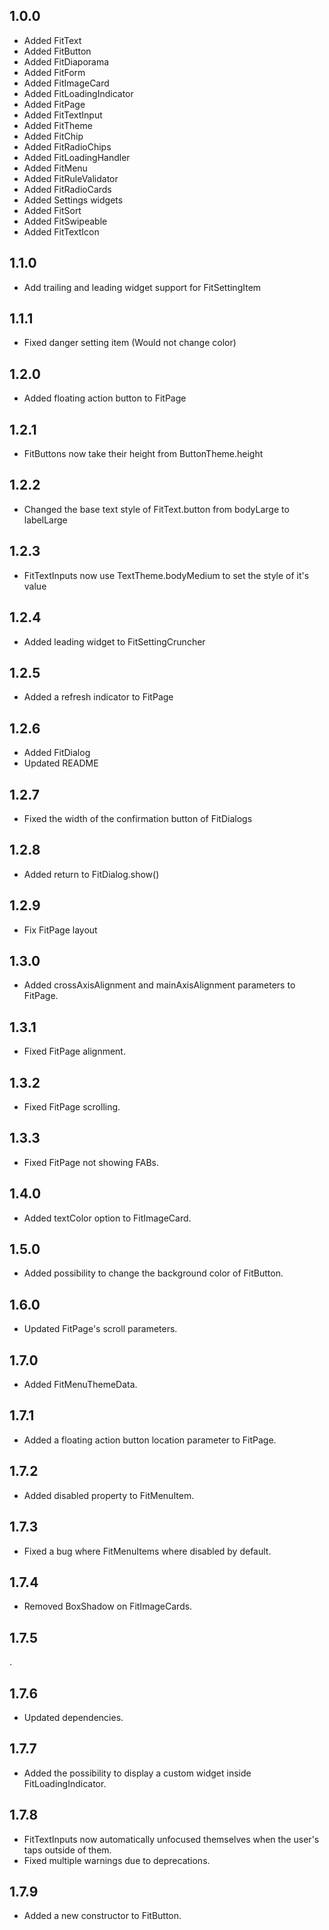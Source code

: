 ## 1.0.0
- Added FitText
- Added FitButton
- Added FitDiaporama
- Added FitForm
- Added FitImageCard
- Added FitLoadingIndicator
- Added FitPage
- Added FitTextInput
- Added FitTheme
- Added FitChip
- Added FitRadioChips
- Added FitLoadingHandler
- Added FitMenu
- Added FitRuleValidator
- Added FitRadioCards
- Added Settings widgets
- Added FitSort
- Added FitSwipeable
- Added FitTextIcon

## 1.1.0
- Add trailing and leading widget support for FitSettingItem

## 1.1.1
- Fixed danger setting item (Would not change color)

## 1.2.0
- Added floating action button to FitPage

## 1.2.1
- FitButtons now take their height from ButtonTheme.height

## 1.2.2
- Changed the base text style of FitText.button from bodyLarge to labelLarge

## 1.2.3
- FitTextInputs now use TextTheme.bodyMedium to set the style of it's value

## 1.2.4
- Added leading widget to FitSettingCruncher

## 1.2.5
- Added a refresh indicator to FitPage

## 1.2.6
- Added FitDialog
- Updated README

## 1.2.7
- Fixed the width of the confirmation button of FitDialogs

## 1.2.8
- Added return to FitDialog.show()

## 1.2.9
- Fix FitPage layout

## 1.3.0
- Added crossAxisAlignment and mainAxisAlignment parameters to FitPage.

## 1.3.1
- Fixed FitPage alignment.

## 1.3.2
- Fixed FitPage scrolling.

## 1.3.3
- Fixed FitPage not showing FABs.

## 1.4.0
- Added textColor option to FitImageCard.

## 1.5.0
- Added possibility to change the background color of FitButton.

## 1.6.0
- Updated FitPage's scroll parameters.

## 1.7.0
- Added FitMenuThemeData.

## 1.7.1
- Added a floating action button location parameter to FitPage.

## 1.7.2
- Added disabled property to FitMenuItem.

## 1.7.3
- Fixed a bug where FitMenuItems where disabled by default.

## 1.7.4
- Removed BoxShadow on FitImageCards.

## 1.7.5
.

## 1.7.6
- Updated dependencies.

## 1.7.7
- Added the possibility to display a custom widget inside FitLoadingIndicator.

## 1.7.8
- FitTextInputs now automatically unfocused themselves when the user's taps outside of them.
- Fixed multiple warnings due to deprecations.

## 1.7.9
- Added a new constructor to FitButton.